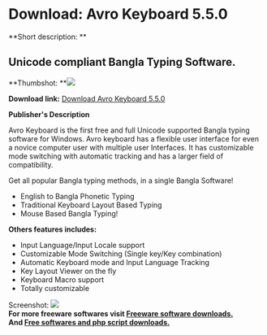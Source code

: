 # Download: Avro Keyboard 5.5.0

**Short description: **

## Unicode compliant Bangla Typing Software.

  
**Thumbshot: **![](http://www.freewarefiles.com/screenshot/avro_keyboard_md.gif)   
  
**Download link:** [Download Avro Keyboard 5.5.0](http://freesoftwares.boysofts.com/Avro-Keyboard_program_6483.html)  
  

**Publisher's Description**  
  

Avro Keyboard is the first free and full Unicode supported Bangla typing
software for Windows. Avro keyboard has a flexible user interface for even a
novice computer user with multiple user Interfaces. It has customizable mode
switching with automatic tracking and has a larger field of compatibility.  
  
Get all popular Bangla typing methods, in a single Bangla Software!

  * English to Bangla Phonetic Typing 
  * Traditional Keyboard Layout Based Typing 
  * Mouse Based Bangla Typing! 

**Others features includes:**

  * Input Language/Input Locale support 
  * Customizable Mode Switching (Single key/Key combination) 
  * Automatic Keyboard mode and Input Language Tracking 
  * Key Layout Viewer on the fly 
  * Keyboard Macro support 
  * Totally customizable 

  
  
Screenshot: ![](http://www.freewarefiles.com/screenshot/avro_keyboard.gif)  
**For more freeware softwares visit [Freeware software downloads.](http://freesoftwares.boysofts.com/)**   
**And [Free softwares and php script downloads.](http://www.boysofts.com/)**

